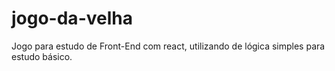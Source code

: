 # jogo-da-velha
Jogo para estudo de Front-End com react, utilizando de lógica simples para estudo básico.
